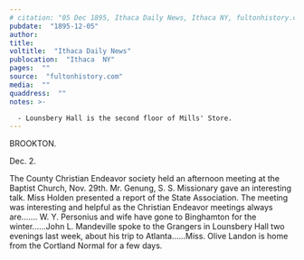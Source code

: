 ```yaml
---
# citation: "05 Dec 1895, Ithaca Daily News, Ithaca NY, fultonhistory.com."
pubdate:  "1895-12-05"
author: 
title: 
voltitle:  "Ithaca Daily News"
publocation:  "Ithaca  NY"
pages:  ""
source:  "fultonhistory.com"
media:  ""
quaddress:  ""
notes: >- 

  - Lounsbery Hall is the second floor of Mills' Store.
---
```

BROOKTON. 

Dec. 2.

The County Christian Endeavor society held an afternoon meeting at the Baptist Church, Nov. 29th. Mr. Genung, S. S. Missionary gave an interesting talk. Miss Holden presented a report of the State Association. The meeting was interesting and helpful as the Christian Endeavor meetings always are....... W. Y. Personius and wife have gone to Binghamton for the winter......John L. Mandeville spoke to the Grangers in Lounsbery Hall two evenings last week, about his trip to Atlanta......Miss. Olive Landon is home from the Cortland Normal for a few days.
